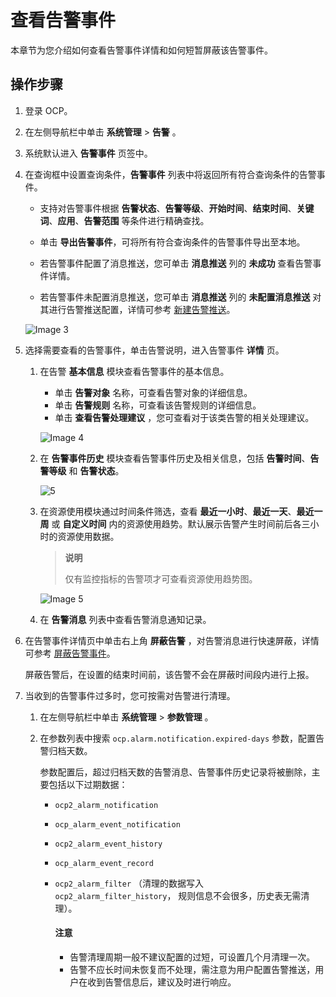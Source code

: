# 查看告警事件

本章节为您介绍如何查看告警事件详情和如何短暂屏蔽该告警事件。

## 操作步骤

1. 登录 OCP。

2. 在左侧导航栏中单击 **系统管理** \> **告警** 。

3. 系统默认进入 **告警事件** 页签中。

4. 在查询框中设置查询条件，**告警事件** 列表中将返回所有符合查询条件的告警事件。

    * 支持对告警事件根据 **告警状态**、**告警等级**、**开始时间**、**结束时间**、**关键词**、**应用**、**告警范围** 等条件进行精确查找。

    * 单击 **导出告警事件**，可将所有符合查询条件的告警事件导出至本地。

    * 若告警事件配置了消息推送，您可单击 **消息推送** 列的 **未成功** 查看告警事件详情。

    * 若告警事件未配置消息推送，您可单击 **消息推送** 列的 **未配置消息推送** 对其进行告警推送配置，详情可参考 [新建告警推送](20.create-alarm-push.md)。

    ![Image 3](https://obbusiness-private.oss-cn-shanghai.aliyuncs.com/doc/img/ocp/401/%E5%91%8A%E8%AD%A6%E4%BA%8B%E4%BB%B6%E5%88%97%E8%A1%A81.png)

5. 选择需要查看的告警事件，单击告警说明，进入告警事件 **详情** 页。

   1. 在告警 **基本信息** 模块查看告警事件的基本信息。

       * 单击 **告警对象** 名称，可查看告警对象的详细信息。
       * 单击 **告警规则** 名称，可查看该告警规则的详细信息。
       * 单击 **查看告警处理建议** ，您可查看对于该类告警的相关处理建议。

        ![Image 4](https://obbusiness-private.oss-cn-shanghai.aliyuncs.com/doc/img/ocp/403-cn/%E5%91%8A%E8%AD%A6%E8%AF%A6%E6%83%85.png)

   2. 在 **告警事件历史** 模块查看告警事件历史及相关信息，包括 **告警时间**、**告警等级** 和 **告警状态**。

        ![5](https://obbusiness-private.oss-cn-shanghai.aliyuncs.com/doc/img/ocp/403-cn/%E5%91%8A%E8%AD%A6%E4%BA%8B%E4%BB%B6%E5%8E%86%E5%8F%B2.png)

   3. 在资源使用模块通过时间条件筛选，查看 **最近一小时**、**最近一天**、**最近一周** 或 **自定义时间** 内的资源使用趋势。默认展示告警产生时间前后各三小时的资源使用数据。

        > **说明**
        >
        > 仅有监控指标的告警项才可查看资源使用趋势图。

        ![Image 5](https://obbusiness-private.oss-cn-shanghai.aliyuncs.com/doc/img/ocp/403-cn/%E8%B5%84%E6%BA%90%E4%BD%BF%E7%94%A8.png)

   4. 在 **告警消息** 列表中查看告警消息通知记录。

6. 在告警事件详情页中单击右上角 **屏蔽告警** ，对告警消息进行快速屏蔽，详情可参考 [屏蔽告警事件](23.shielded-alert.md)。

   屏蔽告警后，在设置的结束时间前，该告警不会在屏蔽时间段内进行上报。

7. 当收到的告警事件过多时，您可按需对告警进行清理。

     1. 在左侧导航栏中单击 **系统管理** \> **参数管理** 。
     2. 在参数列表中搜索 `ocp.alarm.notification.expired-days` 参数，配置告警归档天数。

          参数配置后，超过归档天数的告警消息、告警事件历史记录将被删除，主要包括以下过期数据：

        * `ocp2_alarm_notification`
        * `ocp_alarm_event_notification`
        * `ocp2_alarm_event_history`
        * `ocp_alarm_event_record`
        * `ocp2_alarm_filter` （清理的数据写入   `ocp2_alarm_filter_history`， 规则信息不会很多，历史表无需清理）。

          <main id="notice" type='alert'>
          <h4>注意</h4>
          <p><ul><li>告警清理周期一般不建议配置的过短，可设置几个月清理一次。</li><li>告警不应长时间未恢复而不处理，需注意为用户配置告警推送，用户在收到告警信息后，建议及时进行响应。</li><ul></p>
          </main>
